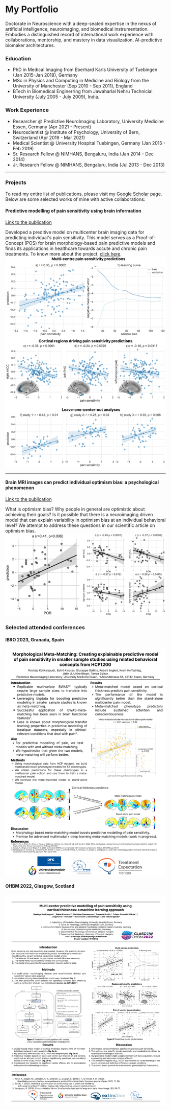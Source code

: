 # My Portfolio
Doctorate in Neuroscience with a deep-seated expertise in the nexus of artificial intelligence, neuroimaging, 
and biomedical instrumentation. Embodies a distinguished record of international work experience with collaborations, mentorship, 
and mastery in data visualization, AI-predictive biomaker architectures.

### Education
- PhD in Medical Imaging from Eberhard Karls University of Tuebingen (Jan 2015-Jan 2019), Germany
- MSc in Physics and Computing in Medicine and Biology from the University of Manchester (Sep 2010 - Sep 2011), England
- BTech in Biomedical Enginerring from Jawaharlal Nehru Technicial University (July 2005 - July 2009), India.
  
### Work Experience
- Researcher @ Predictive NeuroImaging Laboratory, University Medicine Essen, Germany (Apr 2021 - Present)
- Neuroscientist @ Institute of Psychology, University of Bern, Switzerland (Apr 2019 - Mar 2021)
- Medical Scientist @ University Hospital Tuebingen, Germany (Jan 2015 - Feb 2019)
- Sr. Research Fellow @ NIMHANS, Bengaluru, India (Jan 2014 - Dec 2014)
- Jr. Research Fellow @ NIMHANS, Bengaluru, India (Jul 2013 - Dec 2013)
---
### Projects 
To read my entire list of publications, please visit my [Google Scholar](https://scholar.google.de/citations?user=J4IiWQMAAAAJ&hl=en&oi=ao) page. Below are some selected works of mine with active collaborations:
#### Predictive modelling of pain sensitivity using brain information  
[Link to the publication](https://journals.lww.com/pain/fulltext/9900/brain_morphology_predicts_individual_sensitivity.323.aspx)   

Developed a preditive model on multicenter brain imaging data for predicting individual's pain sensitivity. This model 
serves as a Proof-of-Concept (POS) for brain morphology-based pain predictive models and finds its applications in healthcare towards accute and chronic pain treatments. To know more about the project, [click here](https://github.com/pni-lab/ctp-signature).
![](/assets/img/main_fig.jpg)

---
#### Brain MRI images can predict individual optimism bias: a psychological phenomenon  
[Link to the publication](https://www.ncbi.nlm.nih.gov/pmc/articles/PMC9822990/)   

What is optimism bias? Why people in general are optimistic about achieving their goals? Is it possible that there is a neuroimaging driven model that can explain variability in optimism bias at an individual behavioral level? We attempt to address these questions in our scientific article on optimism bias.
![](/assets/img/41598_2022_26550_Fig3_HTML.png)

### Selected attended conferences
#### IBRO 2023, Granada, Spain  
![](/assets/img/IBRO23_RK.jpg)

#### OHBM 2022, Glasgow, Scotland
![](/assets/img/OHBM2022_RK.jpg)  


